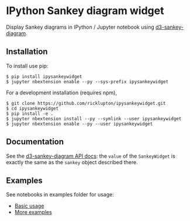 # IPython Sankey diagram widget

Display Sankey diagrams in IPython / Jupyter notebook using [d3-sankey-diagram](https://github.com/ricklupton/d3-sankey-diagram).

Installation
------------

To install use pip:

    $ pip install ipysankeywidget
    $ jupyter nbextension enable --py --sys-prefix ipysankeywidget


For a development installation (requires npm),

    $ git clone https://github.com/ricklupton/ipysankeywidget.git
    $ cd ipysankeywidget
    $ pip install -e .
    $ jupyter nbextension install --py --symlink --user ipysankeywidget
    $ jupyter nbextension enable --py --user ipysankeywidget
    
Documentation
-------------

See the
[d3-sankey-diagram API docs](https://github.com/ricklupton/d3-sankey-diagram/wiki):
the `value` of the `SankeyWidget` is exactly the same as the `sankey` object
described there.

Examples
--------

See notebooks in examples folder for usage:
- [Basic usage](https://github.com/ricklupton/ipysankeywidget/blob/master/examples/SankeyWidget%20Example.ipynb)
- [More examples](https://github.com/ricklupton/ipysankeywidget/blob/master/examples/More%20examples.ipynb)
